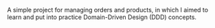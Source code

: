 A simple project for managing orders and products, in which I aimed to learn and put into practice Domain-Driven Design (DDD) concepts.
